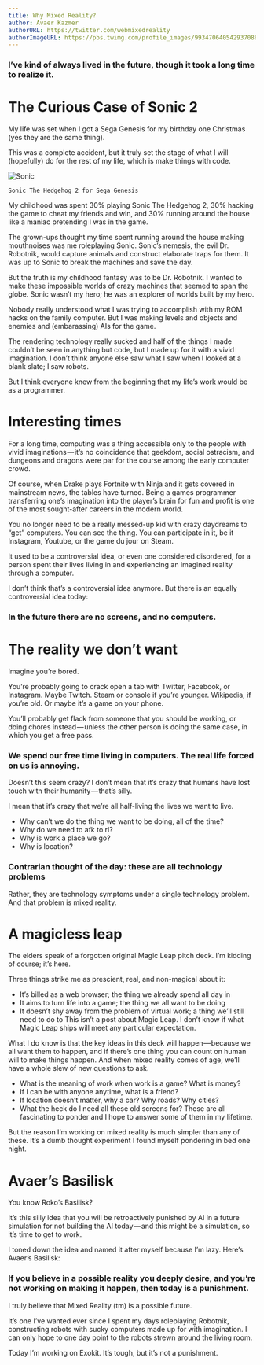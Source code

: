 ```yaml
---
title: Why Mixed Reality?
author: Avaer Kazmer
authorURL: https://twitter.com/webmixedreality
authorImageURL: https://pbs.twimg.com/profile_images/993470640542937088/qt4wiGuK_400x400.jpg
---
```


### I’ve kind of always lived in the future, though it took a long time to realize it.

# The Curious Case of Sonic 2
My life was set when I got a Sega Genesis for my birthday one Christmas (yes they are the same thing).

This was a complete accident, but it truly set the stage of what I will (hopefully) do for the rest of my life, which is make things with code.

![Sonic](https://cdn-images-1.medium.com/max/800/1*KcDWYO5wNlRetAcvIE6gcg.jpeg "Sonic The Hedgehog 2 for Sega Genesis")

`Sonic The Hedgehog 2 for Sega Genesis`

My childhood was spent 30% playing Sonic The Hedgehog 2, 30% hacking the game to cheat my friends and win, and 30% running around the house like a maniac pretending I was in the game.

The grown-ups thought my time spent running around the house making mouthnoises was me roleplaying Sonic. Sonic’s nemesis, the evil Dr. Robotnik, would capture animals and construct elaborate traps for them. It was up to Sonic to break the machines and save the day.

But the truth is my childhood fantasy was to be Dr. Robotnik. I wanted to make these impossible worlds of crazy machines that seemed to span the globe. Sonic wasn’t my hero; he was an explorer of worlds built by my hero.

Nobody really understood what I was trying to accomplish with my ROM hacks on the family computer. But I was making levels and objects and enemies and (embarassing) AIs for the game.

The rendering technology really sucked and half of the things I made couldn’t be seen in anything but code, but I made up for it with a vivid imagination. I don’t think anyone else saw what I saw when I looked at a blank slate; I saw robots.

But I think everyone knew from the beginning that my life’s work would be as a programmer.

# Interesting times
For a long time, computing was a thing accessible only to the people with vivid imaginations — it’s no coincidence that geekdom, social ostracism, and dungeons and dragons were par for the course among the early computer crowd.

Of course, when Drake plays Fortnite with Ninja and it gets covered in mainstream news, the tables have turned. Being a games programmer transferring one’s imagination into the player’s brain for fun and profit is one of the most sought-after careers in the modern world.

You no longer need to be a really messed-up kid with crazy daydreams to “get” computers. You can see the thing. You can participate in it, be it Instagram, Youtube, or the game du jour on Steam.

It used to be a controversial idea, or even one considered disordered, for a person spent their lives living in and experiencing an imagined reality through a computer.

I don’t think that’s a controversial idea anymore. But there is an equally controversial idea today:

### In the future there are no screens, and no computers.

# The reality we don’t want
Imagine you’re bored.

You’re probably going to crack open a tab with Twitter, Facebook, or Instagram. Maybe Twitch. Steam or console if you’re younger. Wikipedia, if you’re old. Or maybe it’s a game on your phone.

You’ll probably get flack from someone that you should be working, or doing chores instead — unless the other person is doing the same case, in which you get a free pass.

### We spend our free time living in computers. The real life forced on us is annoying.
Doesn’t this seem crazy? I don’t mean that it’s crazy that humans have lost touch with their humanity — that’s silly.

I mean that it’s crazy that we’re all half-living the lives we want to live.

- Why can’t we do the thing we want to be doing, all of the time?
- Why do we need to afk to rl?
- Why is work a place we go?
- Why is location?
### Contrarian thought of the day: these are all technology problems
Rather, they are technology symptoms under a single technology problem. And that problem is mixed reality.

# A magicless leap
The elders speak of a forgotten original Magic Leap pitch deck. I’m kidding of course; it’s here.

Three things strike me as prescient, real, and non-magical about it:

- It’s billed as a web browser; the thing we already spend all day in
- It aims to turn life into a game; the thing we all want to be doing
- It doesn’t shy away from the problem of virtual work; a thing we’ll still need to do to
This isn’t a post about Magic Leap. I don’t know if what Magic Leap ships will meet any particular expectation.

What I do know is that the key ideas in this deck will happen — because we all want them to happen, and if there’s one thing you can count on human will to make things happen. And when mixed reality comes of age, we’ll have a whole slew of new questions to ask.

- What is the meaning of work when work is a game? What is money?
- If I can be with anyone anytime, what is a friend?
- If location doesn’t matter, why a car? Why roads? Why cities?
- What the heck do I need all these old screens for?
These are all fascinating to ponder and I hope to answer some of them in my lifetime.

But the reason I’m working on mixed reality is much simpler than any of these. It’s a dumb thought experiment I found myself pondering in bed one night.

# Avaer’s Basilisk
You know Roko’s Basilisk?

It’s this silly idea that you will be retroactively punished by AI in a future simulation for not building the AI today — and this might be a simulation, so it’s time to get to work.

I toned down the idea and named it after myself because I’m lazy. Here’s Avaer’s Basilisk:

### If you believe in a possible reality you deeply desire, and you’re not working on making it happen, then today is a punishment.
I truly believe that Mixed Reality (tm) is a possible future.

It’s one I’ve wanted ever since I spent my days roleplaying Robotnik, constructing robots with sucky computers made up for with imagination. I can only hope to one day point to the robots strewn around the living room.

Today I’m working on Exokit. It’s tough, but it’s not a punishment.
